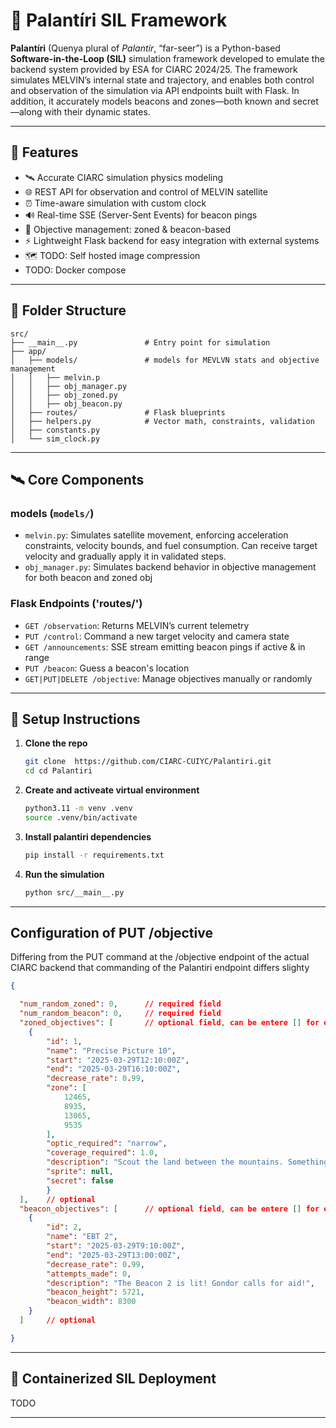 # 🔮 Palantíri SIL Framework

**Palantíri** (Quenya plural of *Palantír*, “far-seer”) is a Python-based **Software-in-the-Loop (SIL)** simulation framework 
developed to emulate the backend system provided by ESA for CIARC 2024/25. The framework simulates MELVIN’s internal
state and trajectory, and enables both control and observation of the simulation via API endpoints built with Flask.
In addition, it accurately models beacons and zones—both known and secret—along with their dynamic states.

---

## 🧰 Features

- 🛰️ Accurate CIARC simulation physics modeling
- 🌐 REST API for observation and control of MELVIN satellite
- ⏰️ Time-aware simulation with custom clock
- 🔊 Real-time SSE (Server-Sent Events) for beacon pings
- 🎯 Objective management: zoned & beacon-based
- ⚡  Lightweight Flask backend for easy integration with external systems
- 🗺️ TODO: Self hosted image compression
- TODO: Docker compose
---

## 📁 Folder Structure

```
src/
├── __main__.py               # Entry point for simulation
├── app/
│   ├── models/               # models for MEVLVN stats and objective management
│   │   ├── melvin.p
│   │   ├── obj_manager.py
│   │   ├── obj_zoned.py
│   │   ├── obj_beacon.py
│   ├── routes/               # Flask blueprints
│   ├── helpers.py            # Vector math, constraints, validation
│   ├── constants.py
│   └── sim_clock.py
```

---

## 🛰️ Core Components

### **models (`models/`)**
- `melvin.py`: Simulates satellite movement, enforcing acceleration constraints, velocity bounds, and fuel consumption.
Can receive target velocity and gradually apply it in validated steps.
- `obj_manager.py`: Simulates backend behavior in objective management for both beacon and zoned obj

### **Flask Endpoints ('routes/')**
- `GET /observation`: Returns MELVIN’s current telemetry
- `PUT /control`: Command a new target velocity and camera state
- `GET /announcements`: SSE stream emitting beacon pings if active & in range
- `PUT /beacon`: Guess a beacon's location
- `GET|PUT|DELETE /objective`: Manage objectives manually or randomly



---

## 🧪 Setup Instructions

1. **Clone the repo**
   ```bash
   git clone  https://github.com/CIARC-CUIYC/Palantiri.git
   cd cd Palantiri
   ```

2. **Create and activeate virtual environment**
   ```bash
   python3.11 -m venv .venv
   source .venv/bin/activate
   ```

3. **Install palantiri dependencies**
   ```bash
   pip install -r requirements.txt
   ```

4. **Run the simulation**
   ```bash
   python src/__main__.py
   ```
---
## Configuration of PUT /objective
Differing from the PUT command at the /objective endpoint of the actual CIARC backend that commanding of the Palantiri
endpoint differs slighty
```json
{

  "num_random_zoned": 0,      // required field
  "num_random_beacon": 0,     // required field
  "zoned_objectives": [       // optional field, can be entere [] for empty
    {
        "id": 1,
        "name": "Precise Picture 10",
        "start": "2025-03-29T12:10:00Z",
        "end": "2025-03-29T16:10:00Z",
        "decrease_rate": 0.99,
        "zone": [
            12465,
            8935,
            13065,
            9535
        ],
        "optic_required": "narrow",
        "coverage_required": 1.0,
        "description": "Scout the land between the mountains. Something stirs in the shadows",
        "sprite": null,
        "secret": false
        }
  ],    // optional
  "beacon_objectives": [      // optional field, can be entere [] for empty
    {
        "id": 2,
        "name": "EBT 2",
        "start": "2025-03-29T9:10:00Z",
        "end": "2025-03-29T13:00:00Z",
        "decrease_rate": 0.99,
        "attempts_made": 0,
        "description": "The Beacon 2 is lit! Gondor calls for aid!",
        "beacon_height": 5721,
        "beacon_width": 8300
    }
  ]     // optional

}
```
---
## 🐳 Containerized SIL Deployment
TODO

---







